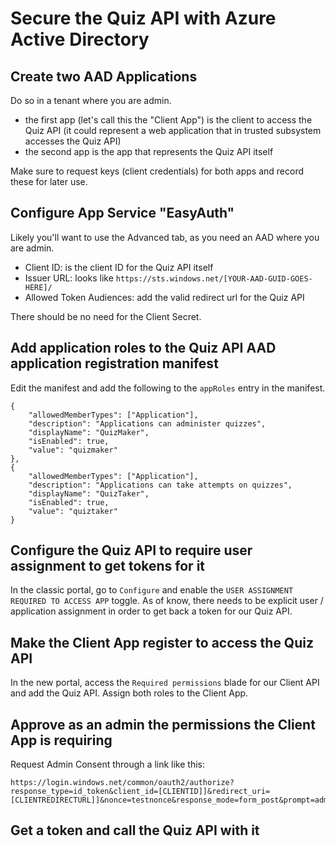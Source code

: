 # Secure the Quiz API with Azure Active Directory

## Create two AAD Applications
Do so in a tenant where you are admin.

- the first app (let's call this the "Client App") is the client to access the Quiz API (it could represent a web application that in trusted subsystem accesses the Quiz API)
- the second app is the app that represents the Quiz API itself

Make sure to request keys (client credentials) for both apps and record these for later use.

## Configure App Service "EasyAuth"
Likely you'll want to use the Advanced tab, as you need an AAD where you are admin.

- Client ID: is the client ID for the Quiz API itself
- Issuer URL: looks like `https://sts.windows.net/[YOUR-AAD-GUID-GOES-HERE]/` 
- Allowed Token Audiences: add the valid redirect url for the Quiz API

There should be no need for the Client Secret.

## Add application roles to the Quiz API AAD application registration manifest
Edit the manifest and add the following to the `appRoles` entry in the manifest.

    {
        "allowedMemberTypes": ["Application"],
        "description": "Applications can administer quizzes",
        "displayName": "QuizMaker",
        "isEnabled": true,
        "value": "quizmaker"
    },
    {
        "allowedMemberTypes": ["Application"],
        "description": "Applications can take attempts on quizzes",
        "displayName": "QuizTaker",
        "isEnabled": true,
        "value": "quiztaker"
    }

## Configure the Quiz API to require user assignment to get tokens for it
In the classic portal, go to `Configure` and enable the `USER ASSIGNMENT REQUIRED TO ACCESS APP` toggle.  As of know, there needs to be explicit user / application assignment in order to get back a token for our Quiz API.

## Make the Client App register to access the Quiz API
In the new portal, access the  `Required permissions` blade for our Client API and add the Quiz API.  Assign both roles to the Client App.

## Approve as an admin the permissions the Client App is requiring
Request Admin Consent through a link like this:

    https://login.windows.net/common/oauth2/authorize?response_type=id_token&client_id=[CLIENTID]]&redirect_uri=[CLIENTREDIRECTURL]]&nonce=testnonce&response_mode=form_post&prompt=admin_consent

## Get a token and call the Quiz API with it